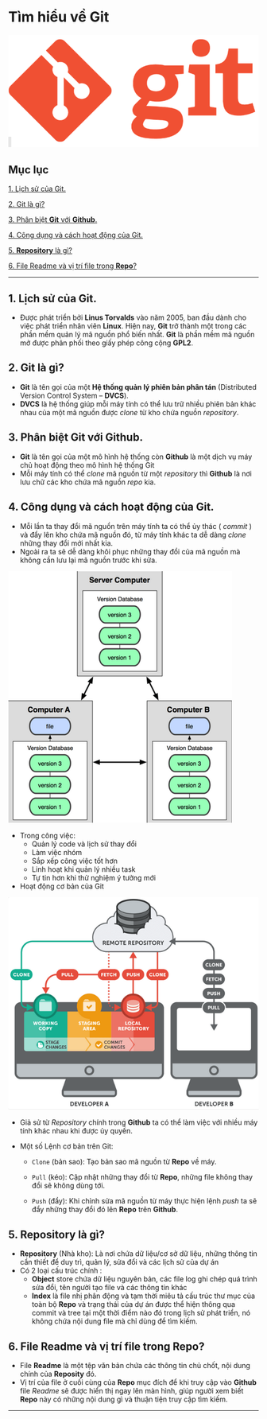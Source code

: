 # **Tìm hiểu về  Git**

![](https://github.com/xuanbinh99/Thuc_Tap/blob/master/images/logogit.png "Logo Git")

## Mục lục
[1. Lịch sử của Git.](#lichsugit)

[2. Git là gì?](#gitlagi)

[3. Phân biệt **Git** với **Github**.](#phanbietgit)

[4. Công dụng và cách hoạt động của Git.](sdgit)

[5. **Repository** là gì?](#repolagi)

[6. File Readme và vị trí file trong **Repo**?](#filereadme)

---

<a name="lichsugit">

## 1. Lịch sử của Git.

+ Được phát triển bởi **Linus Torvalds** vào năm 2005, ban đầu dành cho việc phát triển nhân viên **Linux**. Hiện nay, **Git** trở thành một trong các phần mềm quản lý mã nguồn phổ biến nhất. **Git** là phần mềm mã nguồn mở được phân phối theo giấy phép công cộng **GPL2**. 

<a name="gitlagi">

## 2. Git là gì? 
+ **Git** là tên gọi của một **Hệ thống quản lý phiên bản phân tán** (Distributed Version Control System – **DVCS**).
+ **DVCS** là hệ thống giúp mỗi máy tính có thể lưu trữ nhiều phiên bản khác nhau của một mã nguồn được *clone* từ kho chứa nguồn *repository*.

<a name="phanbietgit" >

## 3. Phân biệt **Git** với **Github**.
+ **Git** là tên gọi của một mô hình hệ thống còn **Github** là một dịch vụ máy chủ hoạt động theo mô hình hệ thống Git
+ Mỗi máy tính có thể *clone* mã nguồn từ một *repository* thì **Github** là nơi lưu chữ các kho chứa mã nguồn *repo* kia.

<a name="sdgit">

## 4. Công dụng và cách hoạt động của Git.
+ Mỗi lần ta thay đổi mã nguồn trên máy tính ta có thể ủy thác ( *commit* ) và đẩy lên kho chứa mã nguồn đó, từ máy tính khác ta dễ dàng *clone* những thay đổi mới nhất kia.
+ Ngoài ra ta sẽ dễ dàng khôi phục những thay đổi của mã nguồn mà không cần lưu lại mã nguồn trước khi sửa.

![](https://github.com/xuanbinh99/Thuc_Tap/blob/master/images/sdgit.png "Work Tree")

+ Trong công việc:
    - Quản lý code và lịch sử thay đổi
    - Làm việc nhóm 
    - Sắp xếp công việc tốt hơn
    - Linh hoạt khi quản lý nhiều task
    - Tự tin hơn khi thử nghiệm ý tưởng mới
+ Hoạt động cơ bản của Git

![](https://github.com/xuanbinh99/Thuc_Tap/blob/master/images/hdgit.png "Cách hoạt động của Git")

- Giả sử từ *Repository* chính trong **Github** ta có thể làm việc với nhiều máy tính khác nhau khi được ủy quyền.
- Một số Lệnh cơ bản trên Git:

    - `Clone` (bản sao): Tạo bản sao mã nguồn từ **Repo** về máy.

    - `Pull` (kéo): Cập nhật những thay đổi từ **Repo**, những file không thay đổi sẽ không dùng tới.

    - `Push` (đẩy): Khi chỉnh sửa mã nguồn từ máy thực hiện lệnh *push* ta sẽ đẩy những thay đổi đó lên **Repo** trên **Github**.

<a name="repolagi">

## 5. **Repository** là gì?
+ **Repository** (Nhà kho): Là nơi chứa dữ liệu/cơ sở dữ liệu, những thông tin cần thiết để duy trì, quản lý, sửa đổi và các lịch sử của dự án
+ Có 2 loại cấu trúc chính :
    - **Object** store chứa dữ liệu nguyên bản, các file log ghi chép quá trình sửa đổi, tên người tạo file và các thông tin khác
    - **Index** là file nhị phân động và tạm thời miêu tả cấu trúc thư mục của toàn bộ **Repo** và trạng thái của dự án được thể hiện thông qua commit và tree tại một thời điểm nào đó trong lịch sử phát triển, nó không chứa nội dung file mà chỉ dùng để tìm kiếm.

<a name="filereadme">

## 6. File Readme và vị trí file trong **Repo**?
+ File **Readme** là một tệp văn bản chứa các thông tin chủ chốt, nội dung chính của **Reposity** đó.
+ Vị trí của file ở cuối cùng của **Repo** mục đích để khi truy cập vào **Github** file *Readme* sẽ được hiển thị ngay lên màn hình, giúp người xem biết **Repo** này có những nội dung gì và thuận tiện truy cập tìm kiếm.
---